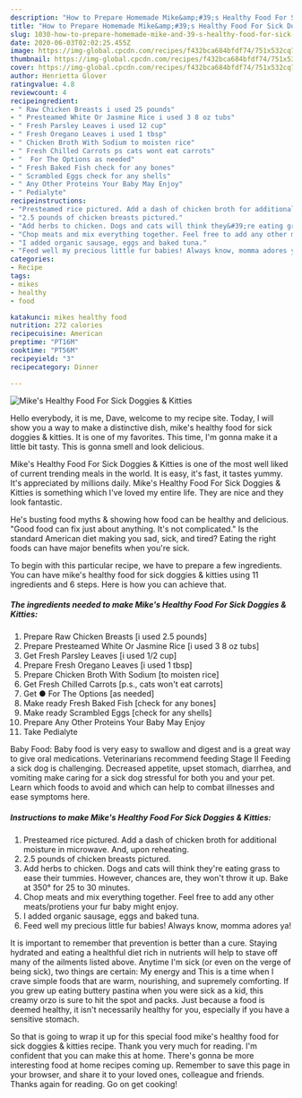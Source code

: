 ```yaml
---
description: "How to Prepare Homemade Mike&amp;#39;s Healthy Food For Sick Doggies &amp;amp; Kitties"
title: "How to Prepare Homemade Mike&amp;#39;s Healthy Food For Sick Doggies &amp;amp; Kitties"
slug: 1030-how-to-prepare-homemade-mike-and-39-s-healthy-food-for-sick-doggies-and-amp-kitties
date: 2020-06-03T02:02:25.455Z
image: https://img-global.cpcdn.com/recipes/f432bca684bfdf74/751x532cq70/mikes-healthy-food-for-sick-doggies-kitties-recipe-main-photo.jpg
thumbnail: https://img-global.cpcdn.com/recipes/f432bca684bfdf74/751x532cq70/mikes-healthy-food-for-sick-doggies-kitties-recipe-main-photo.jpg
cover: https://img-global.cpcdn.com/recipes/f432bca684bfdf74/751x532cq70/mikes-healthy-food-for-sick-doggies-kitties-recipe-main-photo.jpg
author: Henrietta Glover
ratingvalue: 4.8
reviewcount: 4
recipeingredient:
- " Raw Chicken Breasts i used 25 pounds"
- " Presteamed White Or Jasmine Rice i used 3 8 oz tubs"
- " Fresh Parsley Leaves i used 12 cup"
- " Fresh Oregano Leaves i used 1 tbsp"
- " Chicken Broth With Sodium to moisten rice"
- " Fresh Chilled Carrots ps cats wont eat carrots"
- "  For The Options as needed"
- " Fresh Baked Fish check for any bones"
- " Scrambled Eggs check for any shells"
- " Any Other Proteins Your Baby May Enjoy"
- " Pedialyte"
recipeinstructions:
- "Presteamed rice pictured. Add a dash of chicken broth for additional moisture in microwave. And, upon reheating."
- "2.5 pounds of chicken breasts pictured."
- "Add herbs to chicken. Dogs and cats will think they&#39;re eating grass to ease their tummies. However, chances are, they won&#39;t throw it up. Bake at 350° for 25 to 30 minutes."
- "Chop meats and mix everything together. Feel free to add any other meats/protiens your fur baby might enjoy."
- "I added organic sausage, eggs and baked tuna."
- "Feed well my precious little fur babies! Always know, momma adores ya!"
categories:
- Recipe
tags:
- mikes
- healthy
- food

katakunci: mikes healthy food 
nutrition: 272 calories
recipecuisine: American
preptime: "PT16M"
cooktime: "PT56M"
recipeyield: "3"
recipecategory: Dinner

---
```



![Mike&#39;s Healthy Food For Sick Doggies &amp; Kitties](https://img-global.cpcdn.com/recipes/f432bca684bfdf74/751x532cq70/mikes-healthy-food-for-sick-doggies-kitties-recipe-main-photo.jpg)

Hello everybody, it is me, Dave, welcome to my recipe site. Today, I will show you a way to make a distinctive dish, mike&#39;s healthy food for sick doggies &amp; kitties. It is one of my favorites. This time, I'm gonna make it a little bit tasty. This is gonna smell and look delicious.

Mike&#39;s Healthy Food For Sick Doggies &amp; Kitties is one of the most well liked of current trending meals in the world. It is easy, it's fast, it tastes yummy. It's appreciated by millions daily. Mike&#39;s Healthy Food For Sick Doggies &amp; Kitties is something which I've loved my entire life. They are nice and they look fantastic.

He&#39;s busting food myths &amp; showing how food can be healthy and delicious. &#34;Good food can fix just about anything. It&#39;s not complicated.&#34; Is the standard American diet making you sad, sick, and tired? Eating the right foods can have major benefits when you&#39;re sick.


To begin with this particular recipe, we have to prepare a few ingredients. You can have mike&#39;s healthy food for sick doggies &amp; kitties using 11 ingredients and 6 steps. Here is how you can achieve that.

<!--inarticleads1-->

##### The ingredients needed to make Mike&#39;s Healthy Food For Sick Doggies &amp; Kitties:

1. Prepare  Raw Chicken Breasts [i used 2.5 pounds]
1. Prepare  Presteamed White Or Jasmine Rice [i used 3 8 oz tubs]
1. Get  Fresh Parsley Leaves [i used 1/2 cup]
1. Prepare  Fresh Oregano Leaves [i used 1 tbsp]
1. Prepare  Chicken Broth With Sodium [to moisten rice]
1. Get  Fresh Chilled Carrots [p.s., cats won&#39;t eat carrots]
1. Get  ● For The Options [as needed]
1. Make ready  Fresh Baked Fish [check for any bones]
1. Make ready  Scrambled Eggs [check for any shells]
1. Prepare  Any Other Proteins Your Baby May Enjoy
1. Take  Pedialyte


Baby Food: Baby food is very easy to swallow and digest and is a great way to give oral medications. Veterinarians recommend feeding Stage II Feeding a sick dog is challenging. Decreased appetite, upset stomach, diarrhea, and vomiting make caring for a sick dog stressful for both you and your pet. Learn which foods to avoid and which can help to combat illnesses and ease symptoms here. 

<!--inarticleads2-->

##### Instructions to make Mike&#39;s Healthy Food For Sick Doggies &amp; Kitties:

1. Presteamed rice pictured. Add a dash of chicken broth for additional moisture in microwave. And, upon reheating.
1. 2.5 pounds of chicken breasts pictured.
1. Add herbs to chicken. Dogs and cats will think they&#39;re eating grass to ease their tummies. However, chances are, they won&#39;t throw it up. Bake at 350° for 25 to 30 minutes.
1. Chop meats and mix everything together. Feel free to add any other meats/protiens your fur baby might enjoy.
1. I added organic sausage, eggs and baked tuna.
1. Feed well my precious little fur babies! Always know, momma adores ya!


It is important to remember that prevention is better than a cure. Staying hydrated and eating a healthful diet rich in nutrients will help to stave off many of the ailments listed above. Anytime I&#39;m sick (or even on the verge of being sick), two things are certain: My energy and This is a time when I crave simple foods that are warm, nourishing, and supremely comforting. If you grew up eating buttery pastina when you were sick as a kid, this creamy orzo is sure to hit the spot and packs. Just because a food is deemed healthy, it isn&#39;t necessarily healthy for you, especially if you have a sensitive stomach. 

So that is going to wrap it up for this special food mike&#39;s healthy food for sick doggies &amp; kitties recipe. Thank you very much for reading. I'm confident that you can make this at home. There's gonna be more interesting food at home recipes coming up. Remember to save this page in your browser, and share it to your loved ones, colleague and friends. Thanks again for reading. Go on get cooking!
